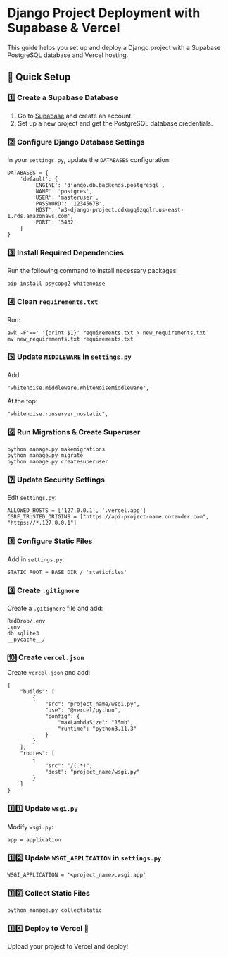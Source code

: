 # Django Project Deployment with Supabase & Vercel

This guide helps you set up and deploy a Django project with a Supabase PostgreSQL database and Vercel hosting.

## 🚀 Quick Setup

### 1️⃣ Create a Supabase Database
1. Go to [Supabase](https://supabase.com/) and create an account.
2. Set up a new project and get the PostgreSQL database credentials.

### 2️⃣ Configure Django Database Settings
In your `settings.py`, update the `DATABASES` configuration:

```
DATABASES = {
    'default': {
        'ENGINE': 'django.db.backends.postgresql',
        'NAME': 'postgres',
        'USER': 'masteruser',
        'PASSWORD': '12345678',
        'HOST': 'w3-django-project.cdxmgq9zqqlr.us-east-1.rds.amazonaws.com',
        'PORT': '5432'
    }
}
```

### 3️⃣ Install Required Dependencies
Run the following command to install necessary packages:

```
pip install psycopg2 whitenoise
```

### 4️⃣ Clean `requirements.txt`
Run:
```
awk -F'==' '{print $1}' requirements.txt > new_requirements.txt
mv new_requirements.txt requirements.txt
```

### 5️⃣ Update `MIDDLEWARE` in `settings.py`
Add:
```
"whitenoise.middleware.WhiteNoiseMiddleware",
```
At the top:
```
"whitenoise.runserver_nostatic",
```

### 6️⃣ Run Migrations & Create Superuser
```
python manage.py makemigrations
python manage.py migrate
python manage.py createsuperuser
```

### 7️⃣ Update Security Settings
Edit `settings.py`:

```
ALLOWED_HOSTS = ['127.0.0.1', '.vercel.app']
CSRF_TRUSTED_ORIGINS = ["https://api-project-name.onrender.com", "https://*.127.0.0.1"]
```

### 8️⃣ Configure Static Files
Add in `settings.py`:
```
STATIC_ROOT = BASE_DIR / 'staticfiles'
```

### 9️⃣ Create `.gitignore`
Create a `.gitignore` file and add:
```
RedDrop/.env
.env
db.sqlite3
__pycache__/
```

### 🔟 Create `vercel.json`
Create `vercel.json` and add:
```
{
    "builds": [
        {
            "src": "project_name/wsgi.py",
            "use": "@vercel/python",
            "config": {
                "maxLambdaSize": "15mb",
                "runtime": "python3.11.3"
            }
        }
    ],
    "routes": [
        {
            "src": "/(.*)",
            "dest": "project_name/wsgi.py"
        }
    ]
}
```

### 1️⃣1️⃣ Update `wsgi.py`
Modify `wsgi.py`:
```
app = application
```

### 1️⃣2️⃣ Update `WSGI_APPLICATION` in `settings.py`
```
WSGI_APPLICATION = '<project_name>.wsgi.app'
```

### 1️⃣3️⃣ Collect Static Files
```
python manage.py collectstatic
```

### 1️⃣4️⃣ Deploy to Vercel 🎉
Upload your project to Vercel and deploy!


